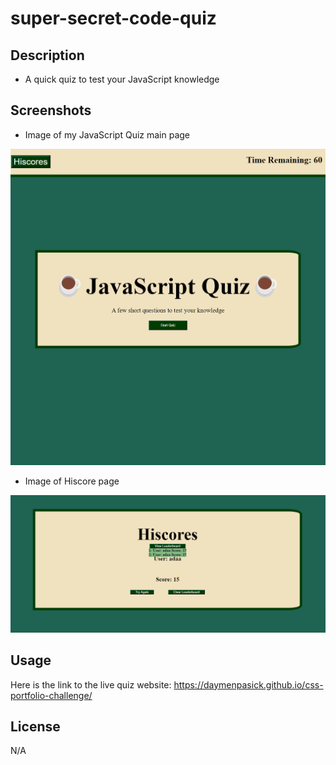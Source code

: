 # super-secret-code-quiz


## Description

 - A quick quiz to test your JavaScript knowledge

## Screenshots

- Image of my JavaScript Quiz main page

![completed product website screenshot](./assets/imgs/jsQuizmainpage.png)


 - Image of Hiscore page

![completed product website screenshot](./assets/imgs/jsQuizhiscorepage.png)

## Usage

Here is the link to the live quiz website: 
https://daymenpasick.github.io/css-portfolio-challenge/


## License

N/A
